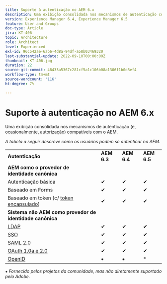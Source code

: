 ```yaml
---
title: Suporte à autenticação no AEM 6.x
description: Uma exibição consolidada nos mecanismos de autenticação compatíveis com o AEM 6.x.
version: Experience Manager 6.4, Experience Manager 6.5
feature: User and Groups
doc-type: Article
jira: KT-406
topic: Architecture
role: Architect
level: Experienced
exl-id: 96c542ae-6ab6-4d8a-94df-a58b03469320
last-substantial-update: 2022-09-10T00:00:00Z
thumbnail: KT-406.jpg
duration: 22
source-git-commit: 48433a5367c281cf5a1c106b08a1306f1b0e8ef4
workflow-type: tm+mt
source-wordcount: '116'
ht-degree: 7%

---
```


# Suporte à autenticação no AEM 6.x

Uma exibição consolidada nos mecanismos de autenticação (e, ocasionalmente, autorização) compatíveis com o AEM.

*A tabela a seguir descreve como os usuários podem se autenticar no AEM.*

<table>
    <tbody>
        <tr>
            <td><strong>Autenticação</strong></td>
            <td><strong>AEM 6.3</strong></td>
            <td><strong>AEM 6.4</strong></td>
            <td><strong>AEM 6.5</strong></td>
        </tr>
        <tr>
            <td><strong>AEM como o provedor de identidade canônica</strong></td>
            <td></td>
            <td></td>
            <td></td>
        </tr>
        <tr>
            <td>Autenticação básica</td>
            <td>✔</td>
            <td>✔</td>
            <td>✔</td>
        </tr>
        <tr>
            <td>Baseado em Forms</td>
            <td>✔</td>
            <td>✔</td>
            <td>✔</td>
        </tr>
        <tr>
            <td>Baseado em token (c/ <a href="https://experienceleague.adobe.com/docs/experience-manager-65/administering/security/encapsulated-token.html" target="_blank">token encapsulado</a>)</td>
            <td>✔</td>
            <td>✔</td>
            <td>✔</td>
        </tr>
        <tr>
            <td><strong>Sistema não AEM como provedor de identidade canônica</strong></td>
            <td></td>
            <td></td>
            <td></td>
            <tr>
                <td><a href="https://experienceleague.adobe.com/docs/experience-manager-65/administering/security/ldap-config.html" target="_blank">LDAP</a></td>
                <td>✔</td>
                <td>✔</td>
                <td>✔</td>
            </tr>
            <tr>
                <td><a href="https://experienceleague.adobe.com/docs/experience-manager-65/deploying/configuring/single-sign-on.html?lang=pt-BR" target="_blank">SSO</a></td>
                <td>✔</td>
                <td>✔</td>
                <td>✔</td>
            </tr>
            <tr>
                <td><a href="https://experienceleague.adobe.com/docs/experience-manager-65/administering/security/saml-2-0-authenticationhandler.html?lang=pt-BR" target="_blank">SAML 2.0</a></td>
                <td>✔</td>
                <td>✔</td>
                <td>✔</td>
            </tr>
            <tr>
                <td><a href="https://experienceleague.adobe.com/docs/events/assets/oauth-server-functionality-in-aem-7-23-14.pdf" target="_blank">OAuth 1.0a e 2.0</a></td>
                <td>✔</td>
                <td>✔</td>
                <td>✔</td>
            </tr>
            <tr>
                <td><a href="https://sling.apache.org/documentation/the-sling-engine/authentication/authentication-authenticationhandler/openid-authenticationhandler.html" target="_blank">OpenID</a></td>
                <td>⁕</td>
                <td>⁕</td>
                <td>*</td>
            </tr>
    </tbody>
</table>

⁕ *Fornecido pelos projetos da comunidade, mas não diretamente suportado pelo Adobe.*
